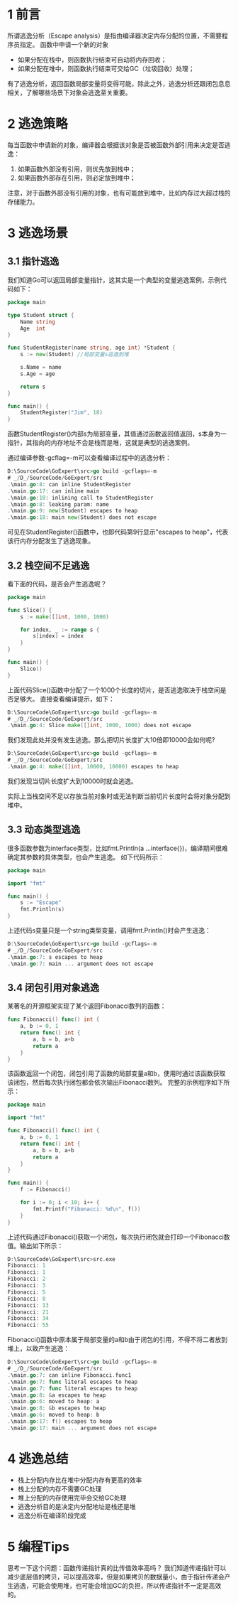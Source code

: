 # 1 前言
所谓逃逸分析（Escape analysis）是指由编译器决定内存分配的位置，不需要程序员指定。
函数中申请一个新的对象
- 如果分配在栈中，则函数执行结束可自动将内存回收；
- 如果分配在堆中，则函数执行结束可交给GC（垃圾回收）处理；

有了逃逸分析，返回函数局部变量将变得可能，除此之外，逃逸分析还跟闭包息息相关，了解哪些场景下对象会逃逸至关重要。

# 2 逃逸策略
每当函数中申请新的对象，编译器会根据该对象是否被函数外部引用来决定是否逃逸：
1. 如果函数外部没有引用，则优先放到栈中；
2. 如果函数外部存在引用，则必定放到堆中；

注意，对于函数外部没有引用的对象，也有可能放到堆中，比如内存过大超过栈的存储能力。

# 3 逃逸场景
## 3.1 指针逃逸
我们知道Go可以返回局部变量指针，这其实是一个典型的变量逃逸案例，示例代码如下：
```go
package main

type Student struct {
    Name string
    Age  int
}

func StudentRegister(name string, age int) *Student {
    s := new(Student) //局部变量s逃逸到堆

    s.Name = name
    s.Age = age

    return s
}

func main() {
    StudentRegister("Jim", 18)
}

```
函数StudentRegister()内部s为局部变量，其值通过函数返回值返回，s本身为一指针，其指向的内存地址不会是栈而是堆，这就是典型的逃逸案例。

通过编译参数-gcflag=-m可以查看编译过程中的逃逸分析：
```go
D:\SourceCode\GoExpert\src>go build -gcflags=-m
# _/D_/SourceCode/GoExpert/src
.\main.go:8: can inline StudentRegister
.\main.go:17: can inline main
.\main.go:18: inlining call to StudentRegister
.\main.go:8: leaking param: name
.\main.go:9: new(Student) escapes to heap
.\main.go:18: main new(Student) does not escape

```
可见在StudentRegister()函数中，也即代码第9行显示"escapes to heap"，代表该行内存分配发生了逃逸现象。

## 3.2 栈空间不足逃逸
看下面的代码，是否会产生逃逸呢？
```go
package main

func Slice() {
    s := make([]int, 1000, 1000)

    for index, _ := range s {
        s[index] = index
    }
}

func main() {
    Slice()
}

```
上面代码Slice()函数中分配了一个1000个长度的切片，是否逃逸取决于栈空间是否足够大。
直接查看编译提示，如下：

```go
D:\SourceCode\GoExpert\src>go build -gcflags=-m
# _/D_/SourceCode/GoExpert/src
.\main.go:4: Slice make([]int, 1000, 1000) does not escape

```
我们发现此处并没有发生逃逸。那么把切片长度扩大10倍即10000会如何呢?

```go
D:\SourceCode\GoExpert\src>go build -gcflags=-m
# _/D_/SourceCode/GoExpert/src
.\main.go:4: make([]int, 10000, 10000) escapes to heap

```
我们发现当切片长度扩大到10000时就会逃逸。

实际上当栈空间不足以存放当前对象时或无法判断当前切片长度时会将对象分配到堆中。

## 3.3 动态类型逃逸
很多函数参数为interface类型，比如fmt.Println(a ...interface{})，编译期间很难确定其参数的具体类型，也会产生逃逸。
如下代码所示：
```go
package main

import "fmt"

func main() {
    s := "Escape"
    fmt.Println(s)
}

```
上述代码s变量只是一个string类型变量，调用fmt.Println()时会产生逃逸：
```go
D:\SourceCode\GoExpert\src>go build -gcflags=-m
# _/D_/SourceCode/GoExpert/src
.\main.go:7: s escapes to heap
.\main.go:7: main ... argument does not escape

```

## 3.4 闭包引用对象逃逸
某著名的开源框架实现了某个返回Fibonacci数列的函数：
```go
func Fibonacci() func() int {
    a, b := 0, 1
    return func() int {
        a, b = b, a+b
        return a
    }
}
```
该函数返回一个闭包，闭包引用了函数的局部变量a和b，使用时通过该函数获取该闭包，然后每次执行闭包都会依次输出Fibonacci数列。
完整的示例程序如下所示：
```go
package main

import "fmt"

func Fibonacci() func() int {
    a, b := 0, 1
    return func() int {
        a, b = b, a+b
        return a
    }
}

func main() {
    f := Fibonacci()

    for i := 0; i < 10; i++ {
        fmt.Printf("Fibonacci: %d\n", f())
    }
}

```
上述代码通过Fibonacci()获取一个闭包，每次执行闭包就会打印一个Fibonacci数值。输出如下所示：
```go
D:\SourceCode\GoExpert\src>src.exe
Fibonacci: 1
Fibonacci: 1
Fibonacci: 2
Fibonacci: 3
Fibonacci: 5
Fibonacci: 8
Fibonacci: 13
Fibonacci: 21
Fibonacci: 34
Fibonacci: 55
```
Fibonacci()函数中原本属于局部变量的a和b由于闭包的引用，不得不将二者放到堆上，以致产生逃逸：
```go
D:\SourceCode\GoExpert\src>go build -gcflags=-m
# _/D_/SourceCode/GoExpert/src
.\main.go:7: can inline Fibonacci.func1
.\main.go:7: func literal escapes to heap
.\main.go:7: func literal escapes to heap
.\main.go:8: &a escapes to heap
.\main.go:6: moved to heap: a
.\main.go:8: &b escapes to heap
.\main.go:6: moved to heap: b
.\main.go:17: f() escapes to heap
.\main.go:17: main ... argument does not escape

```

# 4 逃逸总结
- 栈上分配内存比在堆中分配内存有更高的效率
- 栈上分配的内存不需要GC处理
- 堆上分配的内存使用完毕会交给GC处理
- 逃逸分析目的是决定内分配地址是栈还是堆
- 逃逸分析在编译阶段完成

# 5 编程Tips
思考一下这个问题：函数传递指针真的比传值效率高吗？
我们知道传递指针可以减少底层值的拷贝，可以提高效率，但是如果拷贝的数据量小，由于指针传递会产生逃逸，可能会使用堆，也可能会增加GC的负担，所以传递指针不一定是高效的。